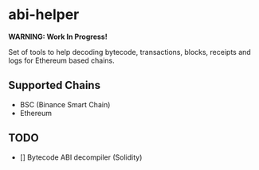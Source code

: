 # abi-helper

**WARNING: Work In Progress!**

Set of tools to help decoding bytecode, transactions, blocks, receipts and logs for Ethereum based chains.


## Supported Chains

- BSC (Binance Smart Chain)
- Ethereum


## TODO

- [] Bytecode ABI decompiler (Solidity)
